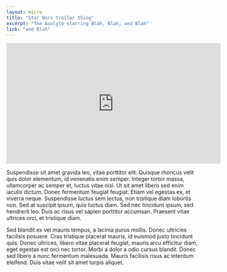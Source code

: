```yaml
---
layout: micro
title: "Star Wars trailer thing"
excerpt: "The Acolyte starring Blah, Blah, and Blah"
link: "and Blah"
---
```


<iframe loading="lazy" width="560" height="315" src="https://www.youtube.com/embed/8AbtCE-sePc" title="YouTube video player" frameborder="0" allow="accelerometer; autoplay; clipboard-write; encrypted-media; gyroscope; picture-in-picture; web-share" allowfullscreen></iframe>

Suspendisse sit amet gravida leo, vitae porttitor elit. Quisque rhoncus velit quis dolor elementum, id venenatis enim semper. Integer tortor massa, ullamcorper ac semper et, luctus vitae nisi. Ut sit amet libero sed enim iaculis dictum. Donec fermentum feugiat feugiat. Etiam vel egestas ex, et viverra neque. Suspendisse luctus sem lectus, non tristique diam lobortis non. Sed at suscipit ipsum, quis luctus diam. Sed nec tincidunt ipsum, sed hendrerit leo. Duis ac risus vel sapien porttitor accumsan. Praesent vitae ultrices orci, et tristique diam.

Sed blandit ex vel mauris tempus, a lacinia purus mollis. Donec ultricies facilisis posuere. Cras tristique placerat mauris, id euismod justo tincidunt quis. Donec ultrices, libero vitae placerat feugiat, mauris arcu efficitur diam, eget egestas est orci nec tortor. Morbi a dolor a odio cursus blandit. Donec sed libero a nunc fermentum malesuada. Mauris facilisis risus ac interdum eleifend. Duis vitae velit sit amet turpis aliquet.